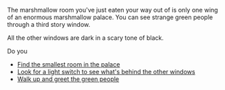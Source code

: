 The marshmallow room you've just eaten your way out of is only one wing of an enormous marshmallow palace.
You can see strange green people through a third story window.

All the other windows are dark in a scary tone of black.

Do you
 * [Find the smallest room in the palace](./palace-small-room.md)
 * [Look for a light switch to see what's behind the other windows](./palace-light-switch.md)
 * [Walk up and greet the green people](./palace-greet-green-people.md)
